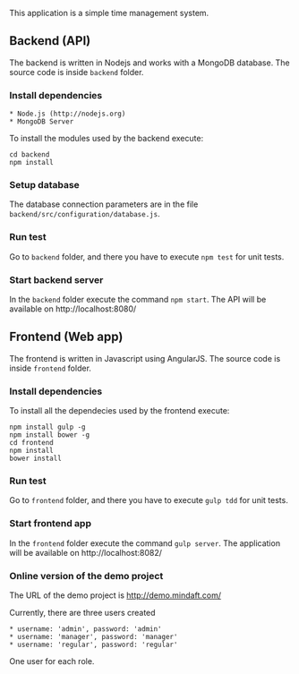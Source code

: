 This application is a simple time management system.

## Backend (API)
The backend is written in Nodejs and works with a MongoDB database. The source code is inside `backend` folder.

### Install dependencies
    * Node.js (http://nodejs.org)
    * MongoDB Server

To install the modules used by the backend execute:
```
cd backend
npm install
```

### Setup database
The database connection parameters are in the file `backend/src/configuration/database.js`.

### Run test
Go to `backend` folder, and there you have to execute `npm test` for unit tests.

### Start backend server
In the `backend` folder execute the command `npm start`. The API will be available on http://localhost:8080/

## Frontend (Web app)
The frontend is written in Javascript using AngularJS. The source code is inside `frontend` folder.

### Install dependencies
To install all the dependecies used by the frontend execute:
```
npm install gulp -g
npm install bower -g
cd frontend
npm install
bower install
```

### Run test
Go to `frontend` folder, and there you have to execute `gulp tdd` for unit tests.

### Start frontend app
In the `frontend` folder execute the command `gulp server`. The application will be available on http://localhost:8082/


### Online version of the demo project
The URL of the demo project is http://demo.mindaft.com/

Currently, there are three users created

    * username: 'admin', password: 'admin'
    * username: 'manager', password: 'manager'
    * username: 'regular', password: 'regular'

One user for each role.
